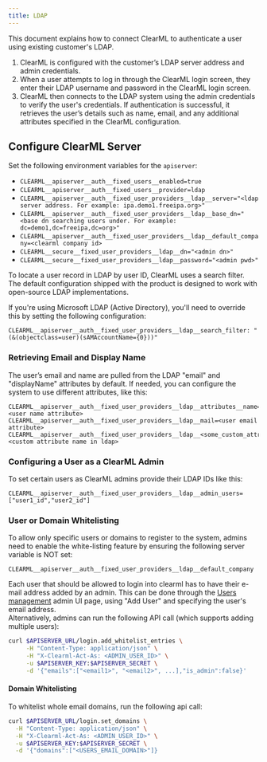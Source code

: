 ```yaml
---
title: LDAP
---
```


This document explains how to connect ClearML to authenticate a user using existing customer's LDAP.

1. ClearML is configured with the customer’s LDAP server address and admin credentials.  
2. When a user attempts to log in through the ClearML login screen, they enter their LDAP username and password in the 
   ClearML login screen.  
3. ClearML then connects to the LDAP system using the admin credentials to verify the user's credentials. If 
   authentication is successful, it retrieves the user’s details such as name, email, and any additional attributes specified in the ClearML configuration.

## Configure ClearML Server

Set the following environment variables for the `apiserver`:
* `CLEARML__apiserver__auth__fixed_users__enabled=true`
* `CLEARML__apiserver__auth__fixed_users__provider=ldap` 
* `CLEARML__apiserver__auth__fixed_user_providers__ldap__server="<ldap server address. For example: ipa.demo1.freeipa.org>"`
* `CLEARML__apiserver__auth__fixed_user_providers__ldap__base_dn="<base dn searching users under. For example: dc=demo1,dc=freeipa,dc=org>"`
* `CLEARML__apiserver__auth__fixed_user_providers__ldap__default_company=<clearml company id>`
* `CLEARML__secure__fixed_user_providers__ldap__dn="<admin dn>"`
* `CLEARML__secure__fixed_user_providers__ldap__password="<admin pwd>"`

To locate a user record in LDAP by user ID, ClearML uses a search filter. The default configuration shipped with the 
product is designed to work with open-source LDAP implementations.

If you're using Microsoft LDAP (Active Directory), you'll need to override this by setting the following configuration:

```
CLEARML__apiserver__auth__fixed_user_providers__ldap__search_filter: "(&(objectclass=user)(sAMAccountName={0}))"
```
### Retrieving Email and Display Name
The user’s email and name are pulled from the LDAP "email" and "displayName" attributes by default. If needed, you 
can configure the system to use different attributes, like this:

```
CLEARML__apiserver__auth__fixed_user_providers__ldap__attributes__name=<user name attribute>
CLEARML__apiserver__auth__fixed_user_providers__ldap__mail=<user email attribute>
CLEARML__apiserver__auth__fixed_user_providers__ldap__<some_custom_attrib>=<custom attribute name in ldap>
```

### Configuring a User as a ClearML Admin
To set certain users as ClearML admins provide their LDAP IDs like this:

```
CLEARML__apiserver__auth__fixed_user_providers__ldap__admin_users=["user1_id","user2_id"]
````

### User or Domain Whitelisting

To allow only specific users or domains to register to the system, admins need to enable the white-listing feature by ensuring the following server variable is NOT set:

`CLEARML__apiserver__auth__fixed_user_providers__ldap__default_company`

Each user that should be allowed to login into clearml has to have their e-mail address added by an admin.
This can be done through the [Users management](../../../../webapp/settings/webapp_settings_users) admin UI page, using "Add User" and specifying the user's email address.  
Alternatively, admins can run the following API call (which supports adding multiple users):

```bash
curl $APISERVER_URL/login.add_whitelist_entries \
     -H "Content-Type: application/json" \
     -H "X-Clearml-Act-As: <ADMIN_USER_ID>" \
     -u $APISERVER_KEY:$APISERVER_SECRET \
     -d '{"emails":["<email1>", "<email2>", ...],"is_admin":false}'
```

#### Domain Whitelisting
To whitelist whole email domains, run the following api call:

```bash
curl $APISERVER_URL/login.set_domains \
  -H "Content-Type: application/json" \
  -H "X-Clearml-Act-As: <ADMIN_USER_ID>" \
  -u $APISERVER_KEY:$APISERVER_SECRET \
  -d '{"domains":["<USERS_EMAIL_DOMAIN>"]}
```
